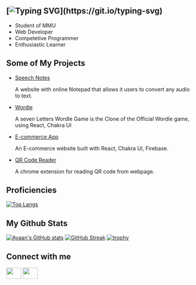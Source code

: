 ## [![Typing SVG](https://readme-typing-svg.herokuapp.com?color=711A75&background=FFFFFF00&lines=Hi+there%2C+My+name+is+Ayaan+Ahmad;%2C+I'm+a+Software+Engineer.)](https://git.io/typing-svg)


- Student of MMU
- Web Developer
- Competetive Programmer
- Enthusiastic Learner

## Some of My Projects

- <a href="https://ayaan278.github.io/Speechnotes/">Speech Notes </a> <p>A website with online Notepad that allows it users to convert any audio to text.</p>
- <a href="https://ayaan278.github.io/Wordle/">Wordle</a> <p>A seven Letters Wordle Game is the Clone of the Official Wordle game, using React, Chakra UI</p>
- <a href="https://e-commerce-ayaan.web.app/">E-commerce App</a> <p>An E-commerce website built with React, Chakra UI, Firebase.</p>
- <a href="https://chrome.google.com/webstore/detail/qr-code-reader/ogidhdapceihieacnnopijooamfceepd/related?hl=en&authuser=0">QR Code Reader</a> <p>A chrome extension for reading QR code from webpage.</p>

## Proficiencies

[![Top Langs](https://github-readme-stats.vercel.app/api/top-langs/?username=ayaan278&show_icons=true&theme=dracula)](https://github.com/ayaan278/github-readme-stats)

## My Github Stats

[![Ayaan's GitHub stats](https://github-readme-stats.vercel.app/api?username=ayaan278&show_icons=true&theme=dracula)](https://github.com/ayaan278/github-readme-stats)
[![GitHub Streak](https://github-readme-streak-stats.herokuapp.com?user=ayaan278&show_icons=true&theme=dracula)](https://git.io/streak-stats)
[![trophy](https://github-profile-trophy.vercel.app/?username=ayaan278&show_icons=true&theme=dracula)](https://github.com/ayaan278/github-profile-trophy)

## Connect with me
<p align="left">
<a href="https://www.linkedin.com/in/ayaan-ahmad-06545614a" target="blank"><img align="center" src="https://cdn.jsdelivr.net/npm/simple-icons@3.0.1/icons/linkedin.svg" alt="" height="30" width="40" /></a>
<a href="https://www.instagram.com/_.ayaanii._/" target="blank"><img align="center" src="https://cdn.jsdelivr.net/npm/simple-icons@3.0.1/icons/instagram.svg" alt="" height="30" width="40" /></a>
</p>
